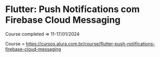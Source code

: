 # Flutter: Push Notifications com Firebase Cloud Messaging

Course completed => 11-17/01/2024

Course = https://cursos.alura.com.br/course/flutter-push-notifications-firebase-cloud-messaging
